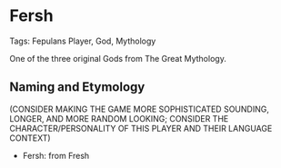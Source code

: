 # Fersh

Tags: Fepulans Player, God, Mythology

One of the three original Gods from The Great Mythology.

## Naming and Etymology

(CONSIDER MAKING THE GAME MORE SOPHISTICATED SOUNDING, LONGER, AND MORE RANDOM LOOKING; CONSIDER THE CHARACTER/PERSONALITY OF THIS PLAYER AND THEIR LANGUAGE CONTEXT)

* Fersh: from Fresh